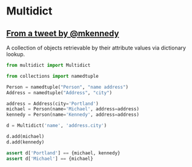 # Multidict
## [From a tweet by @mkennedy](https://twitter.com/mkennedy/status/1288961022724734976)

A collection of objects retrievable by their attribute values via dictionary lookup.

```python
from multidict import Multidict

from collections import namedtuple

Person = namedtuple("Person", "name address")
Address = namedtuple("Address", "city")

address = Address(city='Portland')
michael = Person(name='Michael', address=address)
kennedy = Person(name='Kennedy', address=address)

d = Multidict('name', 'address.city')

d.add(michael)
d.add(kennedy)

assert d['Portland'] == {michael, kennedy}
assert d['Michael'] == {michael}

```